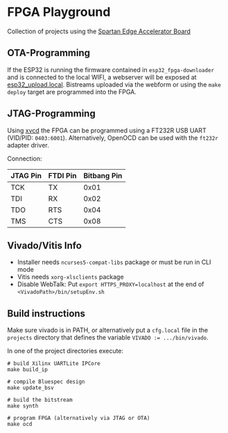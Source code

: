 # FPGA Playground
Collection of projects using the [Spartan Edge Accelerator Board](http://wiki.seeedstudio.com/Spartan-Edge-Accelerator-Board/)


## OTA-Programming
If the ESP32 is running the firmware contained in `esp32_fpga-downloader` and is connected to the local WIFI, a webserver will be exposed at [esp32_upload.local](http://esp32_upload.local). Bistreams uploaded via the webform or using the `make deploy` target are programmed into the FPGA.


## JTAG-Programming
Using [xvcd](https://github.com/tmbinc/xvcd) the FPGA can be programmed using a FT232R USB UART (VID/PID: `0403:6001`). Alternatively, OpenOCD can be used with the `ft232r` adapter driver.

Connection:

| JTAG Pin | FTDI Pin | Bitbang Pin |
|----------|----------|-------------|
| TCK      | TX       | 0x01        |
| TDI      | RX       | 0x02        |
| TDO      | RTS      | 0x04        |
| TMS      | CTS      | 0x08        |


## Vivado/Vitis Info
- Installer needs `ncurses5-compat-libs` package or must be run in CLI mode
- Vitis needs `xorg-xlsclients` package
- Disable WebTalk: Put `export HTTPS_PROXY=localhost` at the end of `<VivadoPath>/bin/setupEnv.sh`


## Build instructions
Make sure vivado is in PATH, or alternatively put a `cfg.local` file in the `projects` directory that defines the variable `VIVADO := .../bin/vivado`.

In one of the project directories execute:
```
# build Xilinx UARTLite IPCore
make build_ip

# compile Bluespec design
make update_bsv

# build the bitstream
make synth

# program FPGA (alternatively via JTAG or OTA)
make ocd
```
